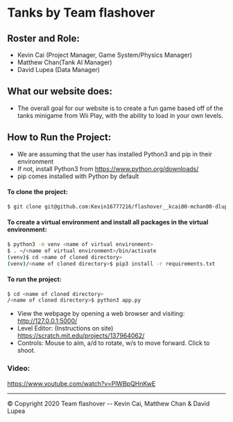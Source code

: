 # Tanks by Team flashover
## Roster and Role:
- Kevin Cai (Project Manager, Game System/Physics Manager)
- Matthew Chan(Tank AI Manager)
- David Lupea (Data Manager)

## What our website does:
- The overall goal for our website is to create a fun game based off of the tanks minigame from Wii Play, with the ability to load in your own levels.
  
## How to Run the Project:
- We are assuming that the user has installed Python3 and pip in their environment
- If not, install Python3 from https://www.python.org/downloads/
- pip comes installed with Python by default

#### To clone the project: 
```bash
$ git clone git@github.com:Kevin16777216/flashover__kcai00-mchan00-dlupea00.git
```

#### To create a virtual environment and install all packages in the virtual environment:
```bash
$ python3 -m venv <name of virtual environment>
$ . ~/<name of virtual environment>/bin/activate  
(venv)$ cd <name of cloned directory>
(venv)/<name of cloned directory>$ pip3 install -r requirements.txt
```

#### To run the project: 
```bash
$ cd <name of cloned directory>
/<name of cloned directory>$ python3 app.py 
```

- View the webpage by opening a web browser and visiting: http://127.0.0.1:5000/
- Level Editor: (Instructions on site) https://scratch.mit.edu/projects/137964062/
- Controls:
Mouse to aim, a/d to rotate, w/s to move forward. Click to shoot.
### Video:
https://www.youtube.com/watch?v=PlWBpQHnKwE

---
© Copyright 2020 Team flashover -- Kevin Cai, Matthew Chan & David Lupea
